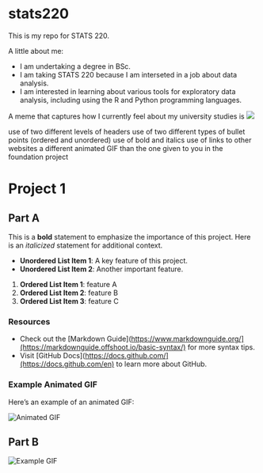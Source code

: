 # stats220

This is my repo for STATS 220. 

A little about me:

- I am undertaking a degree in BSc.
- I am taking STATS 220 because I am interseted in a job about data analysis.
- I am interested in learning about various tools for exploratory data analysis, including using the R and Python programming languages. 

A meme that captures how I currently feel about my university studies is ![](https://c.tenor.com/8druEACXtX8AAAAd/tenor.gif)


use of two different levels of headers
use of two different types of bullet points (ordered and unordered)
use of bold and italics
use of links to other websites
a different animated GIF than the one given to you in the foundation project

# Project 1

## Part A

This is a **bold** statement to emphasize the importance of this project. Here is an *italicized* statement for additional context.

 
- **Unordered List Item 1**: A key feature of this project.
- **Unordered List Item 2**: Another important feature.


1. **Ordered List Item 1**:  feature A
2. **Ordered List Item 2**:  feature B
3. **Ordered List Item 3**:  feature C

### Resources

- Check out the [Markdown Guide](https://www.markdownguide.org/](https://markdownguide.offshoot.io/basic-syntax/) for more syntax tips.
- Visit [GitHub Docs](https://docs.github.com/](https://docs.github.com/en) to learn more about GitHub.

### Example Animated GIF

Here’s an example of an animated GIF:

![Animated GIF](https://media1.giphy.com/media/v1.Y2lkPTc5MGI3NjExbTIyejlkZzN2cTlsY2d1enB5ZzQydnQ3aWhtb3VyZTczcWV6c2ZrNyZlcD12MV9pbnRlcm5hbF9naWZfYnlfaWQmY3Q9Zw/gxRtSPjkXgdR6/giphy.gif)

## Part B
![Example GIF](https://media.giphy.com/media/3o7TKSjRrfIPjeiVyM/giphy.gif) 
